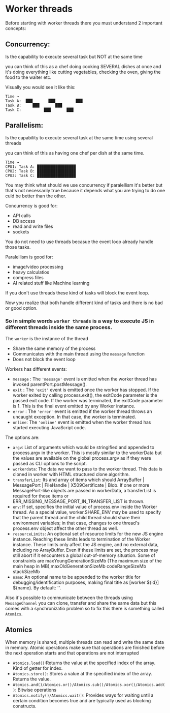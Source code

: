 # Worker threads

Before starting with worker threads there you must understand 2 important concepts:

## Concurrency:

Is the capability to execute several task but NOT at the same time

you can think of this as a chef doing cooking SEVERAL dishes at once and it's doing everything like cutting vegetables, checking the oven, giving the food to the waiter etc.

Visually you would see it like this:

```
Time →
Task A:  ███       ███         ███
Task B:     ███       ███
Task C:          ███       ███
```

## Parallelism:

Is the capability to execute several task at the same time using several threads

you can think of this as having one chef per dish at the same time.

```
Time →
CPU1: Task A: █████████████████
CPU2: Task B: █████████████████
CPU3: Task C: █████████████████
```

You may think what should we use concurrency if paralellism it's better but that's not necessarily true because it depends what you are trying to do one culd be better than the other.

Concurrency is good for:

- API calls
- DB access
- read and write files
- sockets

You do not need to use threads becasue the event loop already handle those tasks.

Paralellism is good for:

- image/video processing
- heavy calculatios
- compress files
- AI related stuff like Machine learning

If you don't use threads these kind of tasks will block the event loop.

Now you realize that both handle different kind of tasks and there is no bad or good option.

### So in simple words `worker threads` is a way to execute JS in different threads inside the same process.

The `worker` is the instance of the thread

- Share the same memory of the process
- Communicates with the main thread using the `message` function
- Does not block the event loop

Workers has different events:

- `message` : The `'message'` event is emitted when the worker thread has invoked parentPort.postMessage().
- `exit` : The `'exit'` event is emitted once the worker has stopped. If the worker exited by calling process.exit(), the exitCode parameter is the passed exit code. If the worker was terminated, the exitCode parameter is 1. This is the final event emitted by any Worker instance.
- `error` : The `'error'` event is emitted if the worker thread throws an uncaught exception. In that case, the worker is terminated.
- `online`: The `'online'` event is emitted when the worker thread has started executing JavaScript code.

The options are:

- `argv`: List of arguments which would be stringified and appended to process.argv in the worker. This is mostly similar to the workerData but the values are available on the global process.argv as if they were passed as CLI options to the script.
- `workerdata`: The data we want to pass to the worker thread. This data is cloned in worker with HTML structured clone algorithm.
- `transferList`: Its and array of items which should ArrayBuffer | MessagePort | FileHandle | X509Certificate | Blob. If one or more MessagePort-like objects are passed in workerData, a transferList is required for those items or ERR_MISSING_MESSAGE_PORT_IN_TRANSFER_LIST is thrown.
- `env`: If set, specifies the initial value of process.env inside the Worker thread. As a special value, worker.SHARE_ENV may be used to specify that the parent thread and the child thread should share their environment variables; in that case, changes to one thread's process.env object affect the other thread as well.
- `resourceLimits`: An optional set of resource limits for the new JS engine instance. Reaching these limits leads to termination of the Worker instance. These limits only affect the JS engine, and no external data, including no ArrayBuffer. Even if these limits are set, the process may still abort if it encounters a global out-of-memory situation. Some of constraints are maxYoungGenerationSizeMb (The maximum size of the main heap in MB),maxOldGenerationSizeMb codeRangeSizeMb stackSizeMb
- `name`: An optional name to be appended to the worker title for debugging/identification purposes, making final title as [worker ${id}] ${name}. By default: ''.

Also it's possible to communicate between the threads using `MessageChannel` you can clone, transfer and share the same data but this comes with a synchronizatio problem so to fix this there is something called `Atomics`.

## Atomics

When memory is shared, multiple threads can read and write the same data in memory. Atomic operations make sure that operations are finished before the next operation starts and that operations are not interrupted

- `Atomics.load()`:Returns the value at the specified index of the array. Kind of getter for index.
- `Atomics.store()`: Stores a value at the specified index of the array. Returns the value.
- `Atomics.and()/Atomics.or()/Atomics.sub()/Atomics.xor()/Atomics.add()`: Bitwise operations
- `Atomics.notify()/Atomics.wait()`: Provides ways for waiting until a certain condition becomes true and are typically used as blocking constructs.
